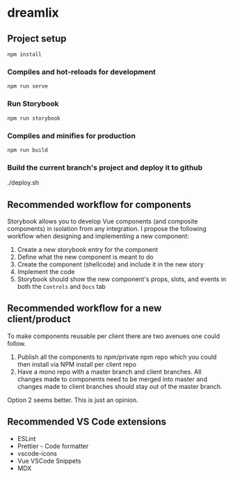 # dreamlix

## Project setup
```
npm install
```

### Compiles and hot-reloads for development
```
npm run serve
```

### Run Storybook
```
npm run storybook
```

### Compiles and minifies for production
```
npm run build
```

### Build the current branch's project and deploy it to github
./deploy.sh

## Recommended workflow for components
Storybook allows you to develop Vue components (and composite components) in isolation from any integration. I propose the following workflow when designing and implementing a new component:
    
1. Create a new storybook entry for the component
2. Define what the new component is meant to do
3. Create the component (shellcode) and include it in the new story
4. Implement the code
5. Storybook should show the new component's props, slots, and events in both the `Controls` and `Docs` tab

## Recommended workflow for a new client/product
To make components reusable per client there are two avenues one could follow. 
1. Publish all the components to npm/private npm repo which you could then install via NPM install per client repo
2. Have a mono repo with a master branch and client branches. All changes made to components need to be merged into master and changes made to client branches should stay out of the master branch.

Option 2 seems better. This is just an opinion.

## Recommended VS Code extensions
- ESLint
- Prettier - Code formatter
- vscode-icons
- Vue VSCode Snippets
- MDX
